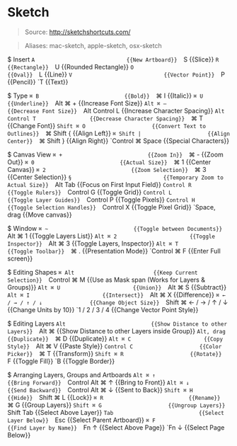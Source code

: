 # Sketch

> Source: http://sketchshortcuts.com/

> Aliases: mac-sketch, apple-sketch, osx-sketch

$ Insert
    `A                             {{New Artboard}} 
    `S                             {{Slice}} 
    `R                             {{Rectangle}} 
    `U                             {{Rounded Rectangle}} 
    `O                             {{Oval}} 
    `L                             {{Line}} 
    `V                             {{Vector Point}} 
    `P                             {{Pencil}} 
    `T                             {{Text}} 

$ Type
    `⌘ B                           {{Bold}} 
    `⌘ I                           {{Italic}} 
    `⌘ U                           {{Underline}} 
    `Alt ⌘ +                       {{Increase Font Size}} 
    `Alt ⌘ –                       {{Decrease Font Size}} 
    `Alt Control L                 {{Increase Character Spacing}} 
    `Alt Control T                 {{Decrease Character Spacing}} 
    `⌘ T                           {{Change Font}} 
    `Shift ⌘ O                     {{Convert Text to Outlines}} 
    `⌘ Shift {                     {{Align Left}} 
    `⌘ Shift |                     {{Align Center}} 
    `⌘ Shift }                     {{Align Right}} 
    `Control ⌘ Space               {{Special Characters}} 

$ Canvas View
    `⌘ +                           {{Zoom In}} 
    `⌘ -                           {{Zoom Out}} 
    `⌘ 0                           {{Actual Size}} 
    `⌘ 1                           {{Center Canvas}} 
    `⌘ 2                           {{Zoom Selection}} 
    `⌘ 3                           {{Center Selection}} 
    `§                             {{Temporary Zoom to Actual Size}} 
    `Alt Tab                       {{Focus on First Input Field}} 
    `Control R                     {{Toggle Rulers}} 
    `Control G                     {{Toggle Grid}} 
    `Control L                     {{Toggle Layer Guides}} 
    `Control P                     {{Toggle Pixels}} 
    `Control H                     {{Toggle Selection Handles}} 
    `Control X                     {{Toggle Pixel Grid}} 
    `Space, drag                   {{Move canvas}} 

$ Window
    `⌘ ~                           {{Toggle between Documents}} 
    `Alt ⌘ 1                       {{Toggle Layers List}} 
    `Alt ⌘ 2                       {{Toggle Inspector}} 
    `Alt ⌘ 3                       {{Toggle Layers, Inspector}} 
    `Alt ⌘ T                       {{Toggle Toolbar}} 
    `⌘ .                           {{Presentation Mode}} 
    `Control ⌘ F                   {{Enter Full screen}} 

$ Editing Shapes
    `⌘ Alt                         {{Keep Current Selection}} 
    `Control ⌘ M                   {{Use as Mask span (Works for Layers & Groups)}} 
    `Alt ⌘ U                       {{Union}} 
    `Alt ⌘ S                       {{Subtract}} 
    `Alt ⌘ I                       {{Intersect}} 
    `Alt ⌘ X                       {{Difference}} 
    `⌘ ← / → / ↑ / ↓               {{Change Object Size}} 
    `Shift ⌘ ← / → / ↑ / ↓         {{Change Units by 10}} 
    `1 / 2 / 3 / 4                 {{Change Vector Point Style}} 

$ Editing Layers
    `Alt                           {{Show Distance to other Layers}} 
    `Alt ⌘                         {{Show Distance to other Layers inside Group}} 
    `Alt, drag                     {{Duplicate}} 
    `⌘ D                           {{Duplicate}} 
    `Alt ⌘ C                       {{Copy Style}} 
    `Alt ⌘ V                       {{Paste Style}} 
    `Control C                     {{Color Picker}} 
    `⌘ T                           {{Transform}} 
    `Shift ⌘ R                     {{Rotate}} 
    `F                             {{Toggle Fill}} 
    `B                             {{Toggle Border}} 

$ Arranging Layers, Groups and Artboards
    `Alt ⌘ ↑                       {{Bring Forward}} 
    `Control Alt ⌘ ↑               {{Bring to Front}} 
    `Alt ⌘ ↓                       {{Send Backward}} 
    `Control Alt ⌘ ↓               {{Sent to Back}} 
    `Shift ⌘ H                     {{Hide}} 
    `Shift ⌘ L                     {{Lock}} 
    `⌘ R                           {{Rename}} 
    `⌘ G                           {{Group Layers}} 
    `Shift ⌘ G                     {{Ungroup Layers}} 
    `Shift Tab                     {{Select Above Layer}} 
    `Tab                           {{Select Layer Below}} 
    `Esc                           {{Select Parent Artboard}} 
    `⌘ F                           {{Find Layer by Name}} 
    `Fn ↑                          {{Select Above Page}} 
    `Fn ↓                          {{Select Page Below}} 

